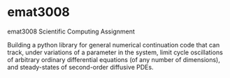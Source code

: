 # emat3008
emat3008 Scientific Computing Assignment

Building a python library for general numerical continuation code that can track, under variations of a parameter in the system,
limit cycle oscillations of arbitrary ordinary differential equations (of any number of dimensions), and
steady-states of second-order diffusive PDEs.


